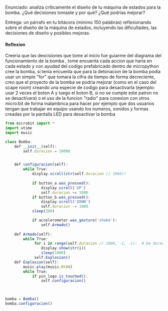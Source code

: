 Enunciado: analiza críticamente el diseño de tu máquina de estados para la bomba. ¿Qué decisiones tomaste y por qué? ¿Qué podrías mejorar?

Entrega: un párrafo en tu bitácora (mínimo 150 palabras) reflexionando sobre el diseño de la máquina de estados, incluyendo las dificultades, las decisiones de diseño y posibles mejoras.

#### Reflexion
Creeria que las descisiones que tome al inicio fue guiarme del diagrama del funcionamiento de la bomba , tome encuenta cada accion que haria en cada estado y con ayudad del codigo prefabricado dentro de micropython cree la bomba, si tenia encuenta que para la detonacion de la bomba podia usar un simple "for" que tomara la cifra de tiempo de forma decreciente, creo que el proyecto de la bomba se podria mejorar (como en el caso del scape room) creando una especie de codigo para desactivarla (ejemplo: usar 2 veces el boton A y luego el boton B, si no se cumple este patron no se desactivara) o el uso de la funcion "radio" para conexion con otros micro:bit de forma inalambrica para hacer por ejemplo que dos usuarios tengan que trabajar en equipo usando los numeros, sonidos y formas creadas por la pantalla LED para desactivar la bomba  
``` js
from microbit import *
import utime
import music

class Bomba:
    def __init__(self):
        self.duracion = 20000  


    def configuracion(self):
        while True:  
            display.scroll(str(self.duracion // 1000))  
            
            if button_a.was_pressed():
                display.scroll('UP')
                self.duracion += 1000
            if button_b.was_pressed():
                display.scroll('DOWN')
                self.duracion -= 1000
            sleep(200)

            if accelerometer.was_gesture('shake'):
                self.Armado()
                
    def Armado(self):
        while True:
             for i in range(self.duracion // 1000, -1, -1):  # De duración a 0
                display.show(str(i))
                sleep(1000)
             self.Explosion()
    def Explosion(self):
        music.play(music.NYAN)
        while True:
            if pin_logo.is_touched():
                self.configuracion()


            
bomba = Bomba()
bomba.configuracion()
```    
